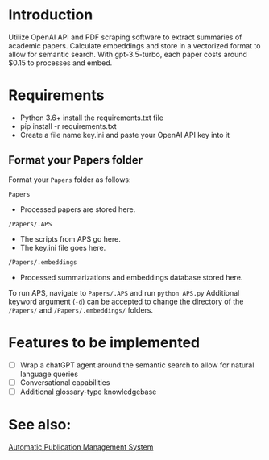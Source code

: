 # Introduction
Utilize OpenAI API and PDF scraping software to extract summaries of academic papers. Calculate embeddings and store in a vectorized format to allow for semantic search. With gpt-3.5-turbo, each paper costs around $0.15 to processes and embed.

# Requirements
- Python 3.6+
install the requirements.txt file
- pip install -r requirements.txt
- Create a file name key.ini and paste your OpenAI API key into it

## Format your Papers folder
Format your `Papers` folder as follows:

`Papers`
- Processed papers are stored here.
    
`/Papers/.APS`
- The scripts from APS go here.
- The key.ini file goes here.
    
`/Papers/.embeddings`
- Processed summarizations and embeddings database stored here.


To run APS, navigate to `Papers/.APS` and run `python APS.py`
Additional keyword argument (`-d`) can be accepted to change the directory of the `/Papers/` and `/Papers/.embeddings/` folders.

# Features to be implemented
- [ ] Wrap a chatGPT agent around the semantic search to allow for natural language queries
- [ ] Conversational capabilities
- [ ] Additional glossary-type knowledgebase

# See also:
[Automatic Publication Management System](https://github.com/nrb171/Automatic-Publication-Management-System)
